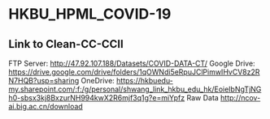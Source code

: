# HKBU_HPML_COVID-19

## Link to Clean-CC-CCII
FTP Server: http://47.92.107.188/Datasets/COVID-DATA-CT/
Google Drive: https://drive.google.com/drive/folders/1qOWNdi5eRpuJClPimwIHvCV8z2RN7HQB?usp=sharing
OneDrive: https://hkbuedu-my.sharepoint.com/:f:/g/personal/shwang_link_hkbu_edu_hk/EoieIbNgTjNGh0-sbsx3kj8BxzurNH994kwX2R6mjf3q1g?e=miYpfz
Raw Data http://ncov-ai.big.ac.cn/download
